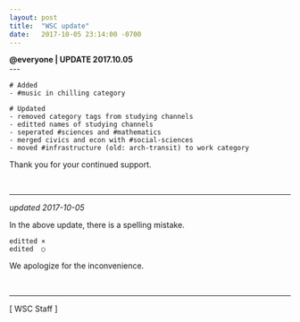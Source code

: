 ```yaml
---
layout: post
title:  "WSC update"
date:   2017-10-05 23:14:00 -0700
---
```

**@everyone  \| UPDATE 2017.10.05**   
\-\-\-

```
# Added
- #music in chilling category

# Updated
- removed category tags from studying channels
- editted names of studying channels
- seperated #sciences and #mathematics  
- merged civics and econ with #social-sciences 
- moved #infrastructure (old: arch-transit) to work category
```

Thank you for your continued support.

<br />

---

*updated 2017-10-05*

In the above update, there is a spelling mistake.   
```
editted ×   
edited  ○
```

We apologize for the inconvenience.

<br />

---

[ WSC Staff ]
